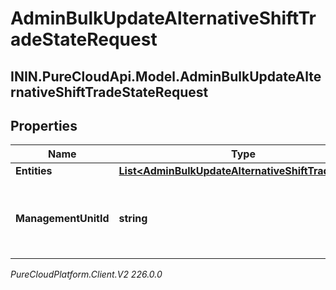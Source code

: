 # AdminBulkUpdateAlternativeShiftTradeStateRequest

## ININ.PureCloudApi.Model.AdminBulkUpdateAlternativeShiftTradeStateRequest

## Properties

|Name | Type | Description | Notes|
|------------ | ------------- | ------------- | -------------|
| **Entities** | [**List&lt;AdminBulkUpdateAlternativeShiftTradeState&gt;**](AdminBulkUpdateAlternativeShiftTradeState) |  | [optional] |
| **ManagementUnitId** | **string** | The ID of the management unit for this alternative shift bulk trade update | |



_PureCloudPlatform.Client.V2 226.0.0_

